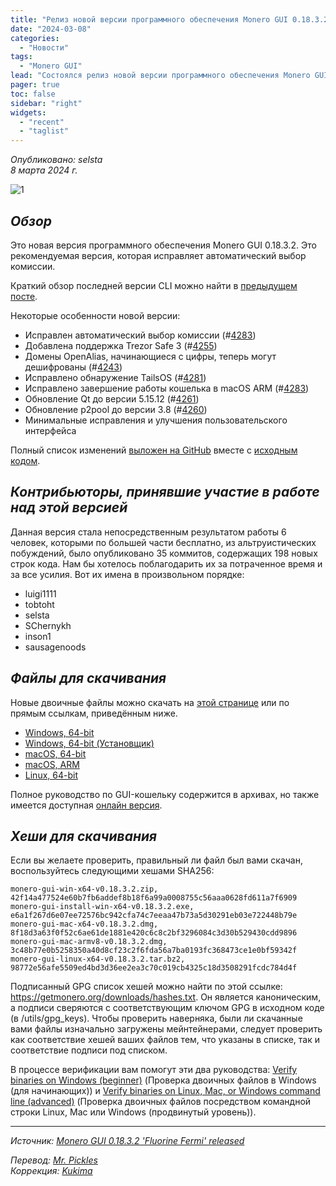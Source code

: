 ```yaml
---
title: "Релиз новой версии программного обеспечения Monero GUI 0.18.3.2 Fluorine Fermi"
date: "2024-03-08"
categories:
  - "Новости"
tags:
  - "Monero GUI"
lead: "Состоялся релиз новой версии программного обеспечения Monero GUI 0.18.3.2 Fluorine Fermi"
pager: true
toc: false
sidebar: "right"
widgets:
  - "recent"
  - "taglist"
---
```


_Опубликовано: selsta_  
_8 марта 2024 г._

![1](/img/post/2022-07-19-monero-0.18.0.0-released/01.png)  

## _Обзор_

Это новая версия программного обеспечения Monero GUI 0.18.3.2. Это рекомендуемая версия, которая исправляет автоматический выбор комиссии.

Краткий обзор последней версии CLI можно найти в [предыдущем посте](https://www.getmonero.org/2024/03/09/monero-0.18.3.2-released.html).

Некоторые особенности новой версии:
- Исправлен автоматический выбор комиссии (#[4283](https://github.com/monero-project/monero-gui/pull/4283))
- Добавлена поддержка Trezor Safe 3 (#[4255](https://github.com/monero-project/monero-gui/pull/4255))
- Домены OpenAlias, начинающиеся с цифры, теперь могут дешифрованы (#[4243](https://github.com/monero-project/monero-gui/pull/4243))
- Исправлено обнаружение TailsOS (#[4281](https://github.com/monero-project/monero-gui/pull/4281))
- Исправлено завершение работы кошелька в macOS ARM (#[4283](https://github.com/monero-project/monero-gui/pull/4283))
- Обновление Qt до версии 5.15.12 (#[4261](https://github.com/monero-project/monero-gui/pull/4261))
- Обновление p2pool до версии 3.8 (#[4260](https://github.com/monero-project/monero-gui/pull/4260))
- Минимальные исправления и улучшения пользовательского интерфейса

Полный список изменений [выложен на GitHub](https://github.com/monero-project/monero-gui/compare/v0.18.3.1...v0.18.3.2) вместе с [исходным кодом](https://github.com/monero-project/monero-gui/tree/v0.18.3.2).

## _Контрибьюторы, принявшие участие в работе над этой версией_

Данная версия стала непосредственным результатом работы 6 человек, которыми по большей части бесплатно, из альтруистических побуждений, было опубликовано 35 коммитов, содержащих 198 новых строк кода. Нам бы хотелось поблагодарить их за потраченное время и за все усилия. Вот их имена в произвольном порядке:

- luigi1111
- tobtoht
- selsta
- SChernykh
- inson1
- sausagenoods

## _Файлы для скачивания_

Новые двоичные файлы можно скачать на [этой странице](https://www.getmonero.org/downloads/) или по прямым ссылкам, приведённым ниже.

- [Windows, 64-bit](https://downloads.getmonero.org/gui/monero-gui-win-x64-v0.18.3.2.zip)
- [Windows, 64-bit (Установщик)](https://downloads.getmonero.org/gui/monero-gui-install-win-x64-v0.18.3.2.exe)
- [macOS, 64-bit](https://downloads.getmonero.org/gui/monero-gui-mac-x64-v0.18.3.2.dmg)
- [macOS, ARM](https://downloads.getmonero.org/gui/monero-gui-mac-armv8-v0.18.3.2.dmg)
- [Linux, 64-bit](https://downloads.getmonero.org/gui/monero-gui-linux-x64-v0.18.3.2.tar.bz2)

Полное руководство по GUI-кошельку содержится в архивах, но также имеется доступная [онлайн версия](https://github.com/monero-ecosystem/monero-GUI-guide/blob/master/monero-GUI-guide.md).

## _Хеши для скачивания_

Если вы желаете проверить, правильный ли файл был вами скачан, воспользуйтесь следующими хешами SHA256:

```
monero-gui-win-x64-v0.18.3.2.zip, 42f14a477524e60b7fb6addef8b18f6a99a0008755c56aaa0628fd611a7f6909
monero-gui-install-win-x64-v0.18.3.2.exe, e6a1f267d6e07ee72576bc942cfa74c7eeaa47b73a5d30291eb03e722448b79e
monero-gui-mac-x64-v0.18.3.2.dmg, 8f18d3a63f0f52c6ae61de1881e420c6c8c2bf3296084c3d30b529430cdd9896
monero-gui-mac-armv8-v0.18.3.2.dmg, 3c48b77e0b5258350a40d8cf23c2f6fda56a7ba0193fc368473ce1e0bf59342f
monero-gui-linux-x64-v0.18.3.2.tar.bz2, 98772e56afe5509ed4bd3d36ee2ea3c70c019cb4325c18d3508291fcdc784d4f
```

Подписанный GPG список хешей можно найти по этой ссылке: https://getmonero.org/downloads/hashes.txt. Он является каноническим, а подписи сверяются с соответствующим ключом GPG в исходном коде (в /utils/gpg_keys). Чтобы проверить наверняка, были ли скачанные вами файлы изначально загружены мейнтейнерами, следует проверить как соответствие хешей ваших файлов тем, что указаны в списке, так и соответствие подписи под списком.

В процессе верификации вам помогут эти два руководства: [Verify binaries on Windows (beginner)](https://www.getmonero.org/resources/user-guides/verification-windows-beginner.html) (Проверка двоичных файлов в Windows (для начинающих)) и [Verify binaries on Linux, Mac, or Windows command line (advanced)](https://www.getmonero.org/resources/user-guides/verification-allos-advanced.html) (Проверка двоичных файлов посредством командной строки Linux, Mac или Windows (продвинутый уровень)).

---

_Источник: [Monero GUI 0.18.3.2 'Fluorine Fermi' released](https://www.getmonero.org/2024/03/09/monero-GUI-0.18.3.2-released.html)_

_Перевод: [Mr. Pickles](https://t.me/v1docq47)_  
_Коррекция: [Kukima](https://t.me/Kukima)_
